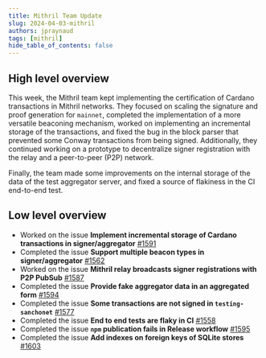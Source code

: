 ```yaml
---
title: Mithril Team Update
slug: 2024-04-03-mithril
authors: jpraynaud
tags: [mithril]
hide_table_of_contents: false
---
```


## High level overview

This week, the Mithril team kept implementing the certification of Cardano transactions in Mithril networks. They focused on scaling the signature and proof generation for `mainnet`, completed the implementation of a more versatile beaconing mechanism, worked on implementing an incremental storage of the transactions, and fixed the bug in the block parser that prevented some Conway transactions from being signed. Additionally, they continued working on a prototype to decentralize signer registration with the relay and a peer-to-peer (P2P) network.

Finally, the team made some improvements on the internal storage of the data of the test aggregator server, and fixed a source of flakiness in the CI end-to-end test.

## Low level overview
- Worked on the issue **Implement incremental storage of Cardano transactions in signer/aggregator** [#1591](https://github.com/input-output-hk/mithril/issues/1591)
- Completed the issue **Support multiple beacon types in signer/aggregator** [#1562](https://github.com/input-output-hk/mithril/issues/1562)
- Worked on the issue **Mithril relay broadcasts signer registrations with P2P PubSub** [#1587](https://github.com/input-output-hk/mithril/issues/1587)
- Completed the issue **Provide fake aggregator data in an aggregated form** [#1594](https://github.com/input-output-hk/mithril/issues/1594)
- Completed the issue **Some transactions are not signed in `testing-sanchonet`** [#1577](https://github.com/input-output-hk/mithril/issues/1577)
- Completed the issue **End to end tests are flaky in CI** [#1558](https://github.com/input-output-hk/mithril/issues/1558)
- Completed the issue **`npm` publication fails in Release workflow** [#1595](https://github.com/input-output-hk/mithril/issues/1595)
- Completed the issue **Add indexes on foreign keys of SQLite stores** [#1603](https://github.com/input-output-hk/mithril/issues/1603)




